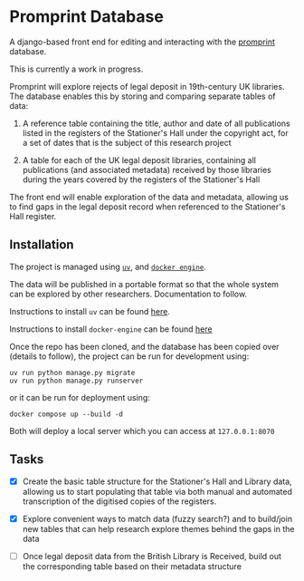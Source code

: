 # Promprint Database
A django-based front end for editing and interacting with the [promprint](https://cordis.europa.eu/project/id/101163126) database.

This is currently a work in progress.

Promprint will explore rejects of legal deposit in 19th-century UK libraries. The database enables this by storing and comparing separate tables of data:

1) A reference table containing the title, author and date of all publications listed in the registers of the Stationer's Hall under the copyright act, for a set of dates that is the subject of this research project

2) A table for each of the UK legal deposit libraries, containing all publications (and associated metadata) received by those libraries during the years covered by the registers of the Stationer's Hall

The front end will enable exploration of the data and metadata, allowing us to find gaps in the legal deposit record when referenced to the Stationer's Hall register.

## Installation
The project is managed using [`uv`](https://github.com/astral-sh/uv), and [`docker engine`](https://www.docker.com/).

The data will be published in a portable format so that the whole system can be explored by other researchers. Documentation to follow.

Instructions to install `uv` can be found [here](https://docs.astral.sh/uv/getting-started/installation/).

Instructions to install `docker-engine` can be found [here](https://docs.docker.com/engine/install/)

Once the repo has been cloned, and the database has been copied over (details to follow), the project can be run for development using:

```
uv run python manage.py migrate
uv run python manage.py runserver
```

or it can be run for deployment using:

```
docker compose up --build -d
```

Both will deploy a local server which you can access at `127.0.0.1:8070`

## Tasks
- [X] Create the basic table structure for the Stationer's Hall and Library data, allowing us to start populating that table via both manual and automated transcription of the digitised copies of the registers.
- [X] Explore convenient ways to match data (fuzzy search?) and to build/join new tables that can help research explore themes behind the gaps in the data
- [ ] Once legal deposit data from the British Library is Received, build out the corresponding table based on their metadata structure

